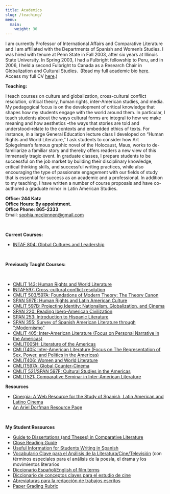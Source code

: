 ```yaml
---
title: Academics
slug: /teaching/
menu:
  main:
    weight: 30
---
```

I am currently Professor of International Affairs and Comparative Literature and I am affiliated with the Departments of Spanish and Women’s Studies. I was hired with tenure at Penn State in Fall 2003, after six years at Illinois State University. In Spring 2003, I had a Fulbright fellowship to Peru, and in 2006, I held a second Fulbright to Canada as a Research Chair in Globalization and Cultural Studies.  (Read my full academic bio [here][1]. Access my full CV [here][2].)

**Teaching:**

I teach courses on culture and globalization, cross-cultural conflict resolution, critical theory, human rights, inter-American studies, and media. My pedagogical focus is on the development of critical knowledge that shapes how my students engage with the world around them. In particular, I teach students about the ways cultural forms are integral to how we make meaning and how aesthetics –the ways that stories are told and understood&#8211;relate to the contexts and embedded ethics of texts. For instance, in a large General Education lecture class I developed on “Human Rights and World Literature,” I ask students to consider how Art Spiegelman’s famous graphic novel of the Holocaust, Maus, works to de-familiarize a familiar story and thereby offers readers a new view of this immensely tragic event. In graduate classes, I prepare students to be successful on the job market by building their disciplinary knowledge, critical thinking skills, and successful writing practices, while also encouraging the type of passionate engagement with our fields of study that is essential for success as an academic and a professional. In addition to my teaching, I have written a number of course proposals and have co-authored a graduate minor in Latin American Studies.

**Office: 244 Katz**  
**Office Hours: By appointment.**  
**Office Phone: 865-2333**   
Email: <sophia.mcclennen@gmail.com>

&nbsp;

**Current Courses:**

*   [INTAF 804: Global Cultures and Leadership][3]

&nbsp;

**Previously Taught Courses:**

&nbsp;

*   [CMLIT 143: Human Rights and World Literature][4]
*   [INTAF597: Cross-cultural conflict resolution][5]
*   [CMLIT 503/597A: Foundations of Modern Theory: The Theory Canon][6]
*   [SPAN 597E: Human Rights and Latin American Culture][7]
*   [CMLIT 597B: Projecting Identity: Nationalism, Globalization, and Cinema][8]
*   [SPAN 220: Reading Ibero-American Civilization][9]
*   [SPAN 253: Introduction to Hispanic Literature][10]
*   [SPAN 355: Survey of Spanish American Literature through “;Modernismo”][11]
*   [CMLIT 405: Inter-American Literature (Focus on Personal Narrative in the Americas)][12]
*   [CMLIT005H: Literature of the Americas][13]
*   [CMLIT405: Inter-American Literature (Focus on The Representation of Sex, Power, and Politics in the Americas)][14]
*   [CMLIT406: Women and World Literature][15]
*   [CMLIT597A: Global Counter-Cinema][16]
*   [CMLIT 521/SPAN 597F: Cultural Studies in the Americas][17]
*   [CMLIT521: Comparative Seminar in Inter-American Literature][18]

**Resources**

*   [Cinergia: A Web Resource for the Study of Spanish, Latin American and Latino Cinema][19]
*   [An Ariel Dorfman Resource Page][20]

&nbsp;

**My Student Resources**

*   [Guide to Dissertations (and Theses) in Comparative Literature][21]
*   [Close Reading Guide][22]
*   [Useful Information for Students Writing in Spanish][23]
*   [Vocabulario Clave para el Análisis de la Literatura/Cine/Televisión][24] (con términos especiales para el análisis de la poesía, el drama y los movimientos literarios
*   [Diccionario Español/English of film terms][25]
*   [Diccionario de conceptos claves para el estudio de cine][26]
*   [Abreviaturas para la redacción de trabajos escritos][27]
*   [Paper Grading Rubric][28]

 [1]: http://sia.psu.edu/faculty/sophia_mcclennen
 [2]: /assets/img/2014/07/cv-2014.pdf
 [3]: /assets/img/2012/07/INTAF-804-syllabus-2012.pdf
 [4]: http://www.personal.psu.edu/users/s/a/sam50/CMLIT101home.htm
 [5]: /academics/attachment/conflict-res/
 [6]: http://www.personal.psu.edu/users/s/a/sam50/Theory.htm
 [7]: http://www.personal.psu.edu/users/s/a/sam50/span597e.htm
 [8]: http://www.personal.psu.edu/users/s/a/sam50/projiden.htm
 [9]: http://www.personal.psu.edu/users/s/a/sam50/220/SPAN220home.htm
 [10]: http://www.personal.psu.edu/users/s/a/sam50/253/253home.htm
 [11]: http://www.personal.psu.edu/users/s/a/sam50/SPAN355.pdf
 [12]: http://www.personal.psu.edu/users/s/a/sam50/405/CMLIT405home2007.htm
 [13]: http://www.personal.psu.edu/users/s/a/sam50/CMLIT005home.htm
 [14]: http://www.personal.psu.edu/users/s/a/sam50/405/CMLIT405home.htm
 [15]: http://www.personal.psu.edu/users/s/a/sam50/CMLIT406home2003.htm
 [16]: http://www.personal.psu.edu/users/s/a/sam50/countercin.htm
 [17]: http://www.personal.psu.edu/users/s/a/sam50/cultstud.htm
 [18]: http://www.personal.psu.edu/users/s/a/sam50/copulahome.htm
 [19]: http://www.personal.psu.edu/users/s/a/sam50/cinergia/cinergia.htm
 [20]: http://www.personal.psu.edu/users/s/a/sam50/DorfmanSite/Library/dorfman.html
 [21]: http://www.personal.psu.edu/users/s/a/sam50/dissguide.htm
 [22]: http://www.personal.psu.edu/users/s/a/sam50/closeread.htm
 [23]: http://www.personal.psu.edu/users/s/a/sam50/studentinfo.htm
 [24]: http://www.personal.psu.edu/users/s/a/sam50/vocabLIT.htm
 [25]: http://www.personal.psu.edu/users/s/a/sam50/cinergia/dicespeng.htm
 [26]: http://www.personal.psu.edu/users/s/a/sam50/cinergia/conceptos.htm
 [27]: http://www.personal.psu.edu/users/s/a/sam50/abrevred.htm
 [28]: http://www.personal.psu.edu/users/s/a/sam50/rubric.htm
